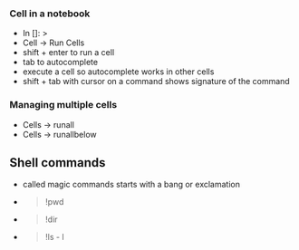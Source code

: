 ### Cell in a notebook
- In []: >
- Cell -> Run Cells
- shift + enter to run a cell
- tab to autocomplete
- execute a cell so autocomplete works in other cells
- shift + tab with cursor on a command shows signature of the command

### Managing multiple cells
- Cells -> runall
- Cells -> runallbelow

## Shell commands
- called magic commands starts with a bang or exclamation 
- > !pwd
- > !dir
- > !ls - l

